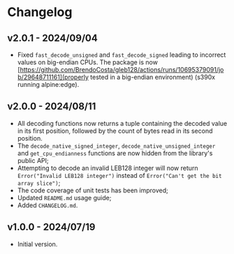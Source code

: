 # Changelog

## v2.0.1 - 2024/09/04
- Fixed ``fast_decode_unsigned`` and ``fast_decode_signed`` leading to incorrect values on big-endian CPUs. The package is now [https://github.com/BrendoCosta/gleb128/actions/runs/10695379091/job/29648711161](properly tested in a big-endian environment) (s390x running alpine:edge).

## v2.0.0 - 2024/08/11
- All decoding functions now returns a tuple containing the decoded value in its first position, followed by the count of bytes read in its second position.
- The ``decode_native_signed_integer``, ``decode_native_unsigned_integer`` and ``get_cpu_endianness`` functions are now hidden from the library's public API;
- Attempting to decode an invalid LEB128 integer will now return ``Error("Invalid LEB128 integer")`` instead of ``Error("Can't get the bit array slice")``;
- The code coverage of unit tests has been improved;
- Updated ``README.md`` usage guide;
- Added ``CHANGELOG.md``.

## v1.0.0 - 2024/07/19
- Initial version.
